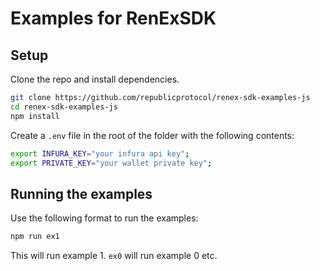 # Examples for RenExSDK

## Setup

Clone the repo and install dependencies.

```bash
git clone https://github.com/republicprotocol/renex-sdk-examples-js
cd renex-sdk-examples-js
npm install
```

Create a `.env` file in the root of the folder with the following contents:

```bash
export INFURA_KEY="your infura api key";
export PRIVATE_KEY="your wallet private key";
```

## Running the examples

Use the following format to run the examples:

```bash
npm run ex1
```

This will run example 1. `ex0` will run example 0 etc.

